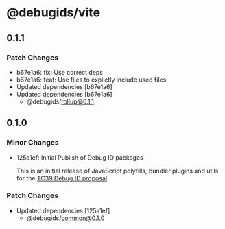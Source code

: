 # @debugids/vite

## 0.1.1

### Patch Changes

- b67e1a6: fix: Use correct deps
- b67e1a6: feat: Use files to explictly include used files
- Updated dependencies [b67e1a6]
- Updated dependencies [b67e1a6]
  - @debugids/rollup@0.1.1

## 0.1.0

### Minor Changes

- 125a1ef: Initial Publish of Debug ID packages

  This is an initial release of JavaScript polyfills, bundler plugins and utils
  for the [TC39 Debug ID
  proposal](https://github.com/tc39/source-map/blob/main/proposals/debug-id.md).

### Patch Changes

- Updated dependencies [125a1ef]
  - @debugids/common@0.1.0
